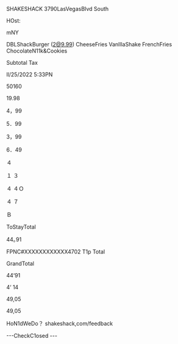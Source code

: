 SHAKESHACK
3790LasVegasBIvd South

HOst:

mNY

DBLShackBurger (2@9.99)
CheeseFries
VanlllaShake
FrenchFries
ChocolateN11k&Cookies

Subtotal
Tax

ll/25/2022
5:33PN

50160

19.98

4，99

5．99

3，99

6．49

４

１
３

４
４Ｏ

４
７

Ｂ

ToStayTotal

44｡91

FPNC#XXXXXXXXXXXX4702
T1p
Total

GrandTotal

44‘91

4‘ 14

49,05

49,05

HoN1dWeDo？
shakeshack,com/feedback

---CheckC1osed ---

